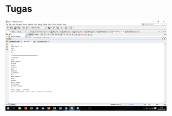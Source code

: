 # Tugas

![alt text](https://github.com/MikeDhanny/Tugas/blob/master/Muhamad%20Mi'rojul%20Dhanny%20Putera_XIRPL5_26%20ss.png)
